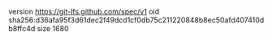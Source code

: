version https://git-lfs.github.com/spec/v1
oid sha256:d36afa95f3d61dec2f49dcd1cf0db75c211220848b8ec50afd407410db8ffc4d
size 1680
